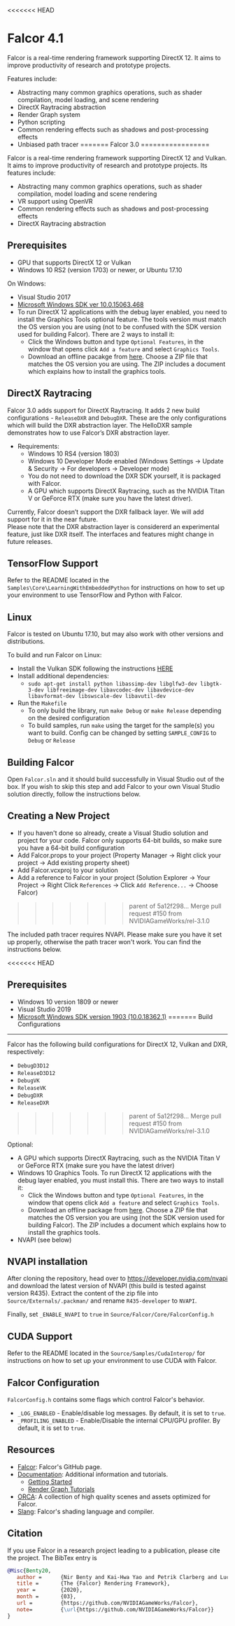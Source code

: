 <<<<<<< HEAD
# Falcor 4.1

Falcor is a real-time rendering framework supporting DirectX 12. It aims to improve productivity of research and prototype projects.

Features include:
* Abstracting many common graphics operations, such as shader compilation, model loading, and scene rendering
* DirectX Raytracing abstraction
* Render Graph system
* Python scripting
* Common rendering effects such as shadows and post-processing effects
* Unbiased path tracer
=======
Falcor 3.0
=================

Falcor is a real-time rendering framework supporting DirectX 12 and Vulkan. It aims to improve productivity of research and prototype projects.
Its features include:
* Abstracting many common graphics operations, such as shader compilation, model loading and scene rendering
* VR support using OpenVR
* Common rendering effects such as shadows and post-processing effects
* DirectX Raytracing abstraction 

Prerequisites
------------------------
- GPU that supports DirectX 12 or Vulkan
- Windows 10 RS2 (version 1703) or newer, or Ubuntu 17.10

On Windows:
- Visual Studio 2017
- [Microsoft Windows SDK ver 10.0.15063.468](https://developer.microsoft.com/en-us/windows/downloads/sdk-archive)
- To run DirectX 12 applications with the debug layer enabled, you need to install the Graphics Tools optional feature. The tools version must match the OS version you are using (not to be confused with the SDK version used for building Falcor). There are 2 ways to install it:
    - Click the Windows button and type `Optional Features`, in the window that opens click `Add a feature` and select `Graphics Tools`.
    - Download an offline pacakge from [here](https://docs.microsoft.com/en-us/windows-hardware/test/hlk/windows-hardware-lab-kit#supplemental-content-for-graphics-media-and-mean-time-between-failures-mtbf-tests). Choose a ZIP file that matches the OS version you are using. The ZIP includes a document which explains how to install the graphics tools.

DirectX Raytracing 
-------------------------
Falcor 3.0 adds support for DirectX Raytracing. It adds 2 new build configurations - `ReleaseDXR` and `DebugDXR`. These are the only configurations which will build the DXR abstraction layer.
The HelloDXR sample demonstrates how to use Falcor’s DXR abstraction layer.

- Requirements:
    - Windows 10 RS4 (version 1803)
    - Windows 10 Developer Mode enabled (Windows Settings -> Update & Security -> For developers -> Developer mode)
    - You do not need to download the DXR SDK yourself, it is packaged with Falcor.
    - A GPU which supports DirectX Raytracing, such as the NVIDIA Titan V or GeForce RTX (make sure you have the latest driver).

Currently, Falcor doesn’t support the DXR fallback layer. We will add support for it in the near future.  
Please note that the DXR abstraction layer is considererd an experimental feature, just like DXR itself. The interfaces and features might change in future releases.

TensorFlow Support
--------------
Refer to the README located in the `Samples\Core\LearningWithEmbeddedPython` for instructions on how to set up your environment to use TensorFlow and Python with Falcor.

Linux
--------------
Falcor is tested on Ubuntu 17.10, but may also work with other versions and distributions.

To build and run Falcor on Linux:
- Install the Vulkan SDK following the instructions [HERE](https://vulkan.lunarg.com/doc/view/latest/linux/getting_started.html)
- Install additional dependencies:
    - `sudo apt-get install python libassimp-dev libglfw3-dev libgtk-3-dev libfreeimage-dev libavcodec-dev libavdevice-dev libavformat-dev libswscale-dev libavutil-dev`
- Run the `Makefile`
    - To only build the library, run `make Debug` or `make Release` depending on the desired configuration
    - To build samples, run `make` using the target for the sample(s) you want to build. Config can be changed by setting `SAMPLE_CONFIG` to `Debug` or `Release`

Building Falcor
---------------
Open `Falcor.sln` and it should build successfully in Visual Studio out of the box. If you wish to skip this step and add Falcor to your own Visual Studio solution directly,
follow the instructions below.

Creating a New Project
------------------------
- If you haven't done so already, create a Visual Studio solution and project for your code. Falcor only supports 64-bit builds, so make sure you have a 64-bit build configuration
- Add Falcor.props to your project (Property Manager -> Right click your project -> Add existing property sheet)
- Add Falcor.vcxproj to your solution
- Add a reference to Falcor in your project (Solution Explorer -> Your Project -> Right Click `References` -> Click `Add Reference...` -> Choose Falcor)
>>>>>>> parent of 5a12f298... Merge pull request #150 from NVIDIAGameWorks/rel-3.1.0

The included path tracer requires NVAPI. Please make sure you have it set up properly, otherwise the path tracer won't work. You can find the instructions below.

<<<<<<< HEAD
## Prerequisites
- Windows 10 version 1809 or newer
- Visual Studio 2019
- [Microsoft Windows SDK version 1903 (10.0.18362.1)](https://developer.microsoft.com/en-us/windows/downloads/sdk-archive)
=======
Build Configurations
--------------------
Falcor has the following build configurations for DirectX 12, Vulkan and DXR, respectively:
- `DebugD3D12`
- `ReleaseD3D12`
- `DebugVK`
- `ReleaseVK`
- `DebugDXR`
- `ReleaseDXR`
>>>>>>> parent of 5a12f298... Merge pull request #150 from NVIDIAGameWorks/rel-3.1.0

Optional:
- A GPU which supports DirectX Raytracing, such as the NVIDIA Titan V or GeForce RTX (make sure you have the latest driver)
- Windows 10 Graphics Tools. To run DirectX 12 applications with the debug layer enabled, you must install this. There are two ways to install it:
    - Click the Windows button and type `Optional Features`, in the window that opens click `Add a feature` and select `Graphics Tools`.
    - Download an offline package from [here](https://docs.microsoft.com/en-us/windows-hardware/test/hlk/windows-hardware-lab-kit#supplemental-content-for-graphics-media-and-mean-time-between-failures-mtbf-tests). Choose a ZIP file that matches the OS version you are using (not the SDK version used for building Falcor). The ZIP includes a document which explains how to install the graphics tools.
- NVAPI (see below)

## NVAPI installation
After cloning the repository, head over to https://developer.nvidia.com/nvapi and download the latest version of NVAPI (this build is tested against version R435).
Extract the content of the zip file into `Source/Externals/.packman/` and rename `R435-developer` to `NVAPI`.

Finally, set `_ENABLE_NVAPI` to `true` in `Source/Falcor/Core/FalcorConfig.h`

## CUDA Support
Refer to the README located in the `Source/Samples/CudaInterop/` for instructions on how to set up your environment to use CUDA with Falcor.

## Falcor Configuration
`FalcorConfig.h` contains some flags which control Falcor's behavior.
- `_LOG_ENABLED` - Enable/disable log messages. By default, it is set to `true`.
- `_PROFILING_ENABLED` - Enable/Disable the internal CPU/GPU profiler. By default, it is set to `true`.

## Resources
- [Falcor](https://github.com/NVIDIAGameWorks/Falcor): Falcor's GitHub page.
- [Documentation](./Docs/index.md): Additional information and tutorials.
    - [Getting Started](./Docs/Usage/Getting-Started.md)
    - [Render Graph Tutorials](./Docs/Tutorials/index.md)
- [ORCA](https://developer.nvidia.com/orca): A collection of high quality scenes and assets optimized for Falcor.
- [Slang](https://github.com/shader-slang/slang): Falcor's shading language and compiler.

## Citation
If you use Falcor in a research project leading to a publication, please cite the project.
The BibTex entry is

```bibtex
@Misc{Benty20,
   author =      {Nir Benty and Kai-Hwa Yao and Petrik Clarberg and Lucy Chen and Simon Kallweit and Tim Foley and Matthew Oakes and Conor Lavelle and Chris Wyman},
   title =       {The {Falcor} Rendering Framework},
   year =        {2020},
   month =       {03},
   url =         {https://github.com/NVIDIAGameWorks/Falcor},
   note=         {\url{https://github.com/NVIDIAGameWorks/Falcor}}
}
```

